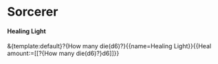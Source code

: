
# Sorcerer

#### Healing Light
&{template:default}?{How many die(d6)?}{{name=Healing Light}}{{Heal amount:=[[?{How many die(d6)?}d6]]}}
